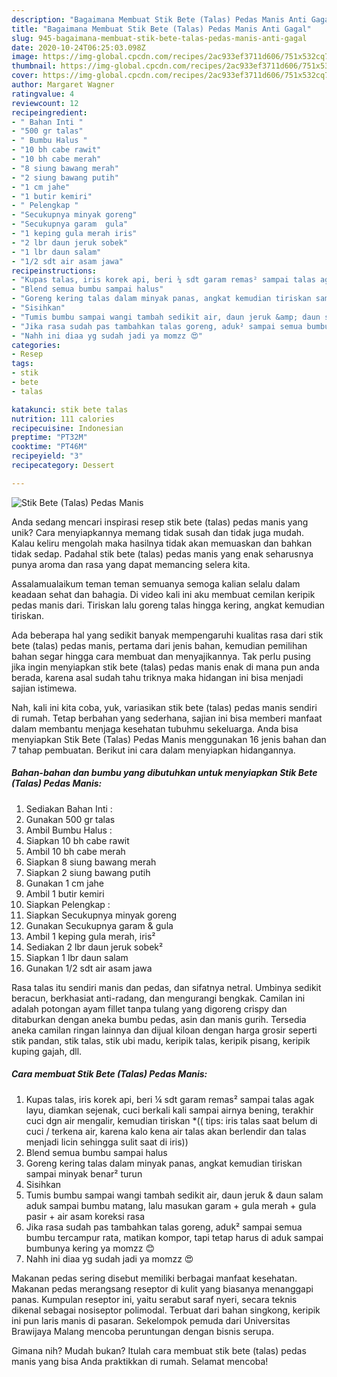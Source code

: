 ```yaml
---
description: "Bagaimana Membuat Stik Bete (Talas) Pedas Manis Anti Gagal"
title: "Bagaimana Membuat Stik Bete (Talas) Pedas Manis Anti Gagal"
slug: 945-bagaimana-membuat-stik-bete-talas-pedas-manis-anti-gagal
date: 2020-10-24T06:25:03.098Z
image: https://img-global.cpcdn.com/recipes/2ac933ef3711d606/751x532cq70/stik-bete-talas-pedas-manis-foto-resep-utama.jpg
thumbnail: https://img-global.cpcdn.com/recipes/2ac933ef3711d606/751x532cq70/stik-bete-talas-pedas-manis-foto-resep-utama.jpg
cover: https://img-global.cpcdn.com/recipes/2ac933ef3711d606/751x532cq70/stik-bete-talas-pedas-manis-foto-resep-utama.jpg
author: Margaret Wagner
ratingvalue: 4
reviewcount: 12
recipeingredient:
- " Bahan Inti "
- "500 gr talas"
- " Bumbu Halus "
- "10 bh cabe rawit"
- "10 bh cabe merah"
- "8 siung bawang merah"
- "2 siung bawang putih"
- "1 cm jahe"
- "1 butir kemiri"
- " Pelengkap "
- "Secukupnya minyak goreng"
- "Secukupnya garam  gula"
- "1 keping gula merah iris"
- "2 lbr daun jeruk sobek"
- "1 lbr daun salam"
- "1/2 sdt air asam jawa"
recipeinstructions:
- "Kupas talas, iris korek api, beri ¼ sdt garam remas² sampai talas agak layu, diamkan sejenak, cuci berkali kali sampai airnya bening, terakhir cuci dgn air mengalir, kemudian tiriskan *(( tips: iris talas saat belum di cuci / terkena air, karena kalo kena air talas akan berlendir dan talas menjadi licin sehingga sulit saat di iris))"
- "Blend semua bumbu sampai halus"
- "Goreng kering talas dalam minyak panas, angkat kemudian tiriskan sampai minyak benar² turun"
- "Sisihkan"
- "Tumis bumbu sampai wangi tambah sedikit air, daun jeruk &amp; daun salam aduk sampai bumbu matang, lalu masukan garam + gula merah + gula pasir + air asam koreksi rasa"
- "Jika rasa sudah pas tambahkan talas goreng, aduk² sampai semua bumbu tercampur rata, matikan kompor, tapi tetap harus di aduk sampai bumbunya kering ya momzz 😊"
- "Nahh ini diaa yg sudah jadi ya momzz 😍"
categories:
- Resep
tags:
- stik
- bete
- talas

katakunci: stik bete talas 
nutrition: 111 calories
recipecuisine: Indonesian
preptime: "PT32M"
cooktime: "PT46M"
recipeyield: "3"
recipecategory: Dessert

---
```



![Stik Bete (Talas) Pedas Manis](https://img-global.cpcdn.com/recipes/2ac933ef3711d606/751x532cq70/stik-bete-talas-pedas-manis-foto-resep-utama.jpg)

Anda sedang mencari inspirasi resep stik bete (talas) pedas manis yang unik? Cara menyiapkannya memang tidak susah dan tidak juga mudah. Kalau keliru mengolah maka hasilnya tidak akan memuaskan dan bahkan tidak sedap. Padahal stik bete (talas) pedas manis yang enak seharusnya punya aroma dan rasa yang dapat memancing selera kita.

Assalamualaikum teman teman semuanya semoga kalian selalu dalam keadaan sehat dan bahagia. Di video kali ini aku membuat cemilan keripik pedas manis dari. Tiriskan lalu goreng talas hingga kering, angkat kemudian tiriskan.

Ada beberapa hal yang sedikit banyak mempengaruhi kualitas rasa dari stik bete (talas) pedas manis, pertama dari jenis bahan, kemudian pemilihan bahan segar hingga cara membuat dan menyajikannya. Tak perlu pusing jika ingin menyiapkan stik bete (talas) pedas manis enak di mana pun anda berada, karena asal sudah tahu triknya maka hidangan ini bisa menjadi sajian istimewa.


Nah, kali ini kita coba, yuk, variasikan stik bete (talas) pedas manis sendiri di rumah. Tetap berbahan yang sederhana, sajian ini bisa memberi manfaat dalam membantu menjaga kesehatan tubuhmu sekeluarga. Anda bisa menyiapkan Stik Bete (Talas) Pedas Manis menggunakan 16 jenis bahan dan 7 tahap pembuatan. Berikut ini cara dalam menyiapkan hidangannya.

<!--inarticleads1-->

##### Bahan-bahan dan bumbu yang dibutuhkan untuk menyiapkan Stik Bete (Talas) Pedas Manis:

1. Sediakan  Bahan Inti :
1. Gunakan 500 gr talas
1. Ambil  Bumbu Halus :
1. Siapkan 10 bh cabe rawit
1. Ambil 10 bh cabe merah
1. Siapkan 8 siung bawang merah
1. Siapkan 2 siung bawang putih
1. Gunakan 1 cm jahe
1. Ambil 1 butir kemiri
1. Siapkan  Pelengkap :
1. Siapkan Secukupnya minyak goreng
1. Gunakan Secukupnya garam &amp; gula
1. Ambil 1 keping gula merah, iris²
1. Sediakan 2 lbr daun jeruk sobek²
1. Siapkan 1 lbr daun salam
1. Gunakan 1/2 sdt air asam jawa


Rasa talas itu sendiri manis dan pedas, dan sifatnya netral. Umbinya sedikit beracun, berkhasiat anti-radang, dan mengurangi bengkak. Camilan ini adalah potongan ayam fillet tanpa tulang yang digoreng crispy dan ditaburkan dengan aneka bumbu pedas, asin dan manis gurih. Tersedia aneka camilan ringan lainnya dan dijual kiloan dengan harga grosir seperti stik pandan, stik talas, stik ubi madu, keripik talas, keripik pisang, keripik kuping gajah, dll. 

<!--inarticleads2-->

##### Cara membuat Stik Bete (Talas) Pedas Manis:

1. Kupas talas, iris korek api, beri ¼ sdt garam remas² sampai talas agak layu, diamkan sejenak, cuci berkali kali sampai airnya bening, terakhir cuci dgn air mengalir, kemudian tiriskan *(( tips: iris talas saat belum di cuci / terkena air, karena kalo kena air talas akan berlendir dan talas menjadi licin sehingga sulit saat di iris))
1. Blend semua bumbu sampai halus
1. Goreng kering talas dalam minyak panas, angkat kemudian tiriskan sampai minyak benar² turun
1. Sisihkan
1. Tumis bumbu sampai wangi tambah sedikit air, daun jeruk &amp; daun salam aduk sampai bumbu matang, lalu masukan garam + gula merah + gula pasir + air asam koreksi rasa
1. Jika rasa sudah pas tambahkan talas goreng, aduk² sampai semua bumbu tercampur rata, matikan kompor, tapi tetap harus di aduk sampai bumbunya kering ya momzz 😊
1. Nahh ini diaa yg sudah jadi ya momzz 😍


Makanan pedas sering disebut memiliki berbagai manfaat kesehatan. Makanan pedas merangsang reseptor di kulit yang biasanya menanggapi panas. Kumpulan reseptor ini, yaitu serabut saraf nyeri, secara teknis dikenal sebagai nosiseptor polimodal. Terbuat dari bahan singkong, keripik ini pun laris manis di pasaran. Sekelompok pemuda dari Universitas Brawijaya Malang mencoba peruntungan dengan bisnis serupa. 

Gimana nih? Mudah bukan? Itulah cara membuat stik bete (talas) pedas manis yang bisa Anda praktikkan di rumah. Selamat mencoba!
